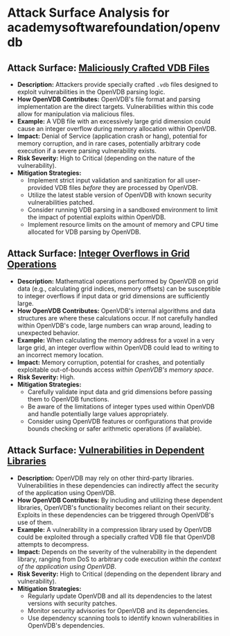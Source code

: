 # Attack Surface Analysis for academysoftwarefoundation/openvdb

## Attack Surface: [Maliciously Crafted VDB Files](./attack_surfaces/maliciously_crafted_vdb_files.md)

*   **Description:** Attackers provide specially crafted `.vdb` files designed to exploit vulnerabilities in the OpenVDB parsing logic.
*   **How OpenVDB Contributes:** OpenVDB's file format and parsing implementation are the direct targets. Vulnerabilities within this code allow for manipulation via malicious files.
*   **Example:** A VDB file with an excessively large grid dimension could cause an integer overflow during memory allocation within OpenVDB.
*   **Impact:** Denial of Service (application crash or hang), potential for memory corruption, and in rare cases, potentially arbitrary code execution if a severe parsing vulnerability exists.
*   **Risk Severity:** High to Critical (depending on the nature of the vulnerability).
*   **Mitigation Strategies:**
    *   Implement strict input validation and sanitization for all user-provided VDB files *before* they are processed by OpenVDB.
    *   Utilize the latest stable version of OpenVDB with known security vulnerabilities patched.
    *   Consider running VDB parsing in a sandboxed environment to limit the impact of potential exploits within OpenVDB.
    *   Implement resource limits on the amount of memory and CPU time allocated for VDB parsing by OpenVDB.

## Attack Surface: [Integer Overflows in Grid Operations](./attack_surfaces/integer_overflows_in_grid_operations.md)

*   **Description:** Mathematical operations performed by OpenVDB on grid data (e.g., calculating grid indices, memory offsets) can be susceptible to integer overflows if input data or grid dimensions are sufficiently large.
*   **How OpenVDB Contributes:** OpenVDB's internal algorithms and data structures are where these calculations occur. If not carefully handled within OpenVDB's code, large numbers can wrap around, leading to unexpected behavior.
*   **Example:** When calculating the memory address for a voxel in a very large grid, an integer overflow within OpenVDB could lead to writing to an incorrect memory location.
*   **Impact:** Memory corruption, potential for crashes, and potentially exploitable out-of-bounds access *within OpenVDB's memory space*.
*   **Risk Severity:** High.
*   **Mitigation Strategies:**
    *   Carefully validate input data and grid dimensions before passing them to OpenVDB functions.
    *   Be aware of the limitations of integer types used within OpenVDB and handle potentially large values appropriately.
    *   Consider using OpenVDB features or configurations that provide bounds checking or safer arithmetic operations (if available).

## Attack Surface: [Vulnerabilities in Dependent Libraries](./attack_surfaces/vulnerabilities_in_dependent_libraries.md)

*   **Description:** OpenVDB may rely on other third-party libraries. Vulnerabilities in these dependencies can indirectly affect the security of the application using OpenVDB.
*   **How OpenVDB Contributes:** By including and utilizing these dependent libraries, OpenVDB's functionality becomes reliant on their security. Exploits in these dependencies can be triggered through OpenVDB's use of them.
*   **Example:** A vulnerability in a compression library used by OpenVDB could be exploited through a specially crafted VDB file that OpenVDB attempts to decompress.
*   **Impact:** Depends on the severity of the vulnerability in the dependent library, ranging from DoS to arbitrary code execution *within the context of the application using OpenVDB*.
*   **Risk Severity:** High to Critical (depending on the dependent library and vulnerability).
*   **Mitigation Strategies:**
    *   Regularly update OpenVDB and all its dependencies to the latest versions with security patches.
    *   Monitor security advisories for OpenVDB and its dependencies.
    *   Use dependency scanning tools to identify known vulnerabilities in OpenVDB's dependencies.

